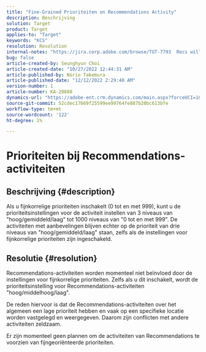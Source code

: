 ```yaml
---
title: "Fine-Grained Prioriteiten on Recommendations Activity"
description: Beschrijving
solution: Target
product: Target
applies-to: "Target"
keywords: "KCS"
resolution: Resolution
internal-notes: "https://jira.corp.adobe.com/browse/TGT-7793  Recs will not have fine grained priorities. We will only have slider for it."
bug: false
article-created-by: Seunghyun Choi
article-created-date: "10/27/2022 12:44:31 AM"
article-published-by: Norio Takemura
article-published-date: "12/12/2022 2:29:40 AM"
version-number: 1
article-number: KA-20888
dynamics-url: "https://adobe-ent.crm.dynamics.com/main.aspx?forceUCI=1&pagetype=entityrecord&etn=knowledgearticle&id=8994c97d-9055-ed11-bba2-6045bd006b4b"
source-git-commit: 52cdec17669f25599ee99764fe887b20bc613bfe
workflow-type: tm+mt
source-wordcount: '122'
ht-degree: 1%

---
```


# Prioriteiten bij Recommendations-activiteiten

## Beschrijving {#description}

Als u fijnkorrelige prioriteiten inschakelt (0 tot en met 999), kunt u de prioriteitsinstellingen voor de activiteit instellen van 3 niveaus van &quot;hoog/gemiddeld/laag&quot; tot 1000 niveaus van &quot;0 tot en met 999&quot;. De activiteiten met aanbevelingen blijven echter op de prioriteit van drie niveaus van &quot;hoog/gemiddeld/laag&quot; staan, zelfs als de instellingen voor fijnkorrelige prioriteiten zijn ingeschakeld.

## Resolutie {#resolution}


Recommendations-activiteiten worden momenteel niet beïnvloed door de instellingen voor fijnkorrelige prioriteiten. Zelfs als u dit inschakelt, wordt de prioriteitsinstelling voor Recommendations-activiteiten &quot;hoog/middelhoog/laag&quot;.

De reden hiervoor is dat de Recommendations-activiteiten over het algemeen een lage prioriteit hebben en vaak op een specifieke locatie worden vastgelegd en weergegeven. Daarom zijn conflicten met andere activiteiten zeldzaam.

Er zijn momenteel geen plannen om de activiteiten van Recommendations te voorzien van fijngeoriënteerde prioriteiten.
